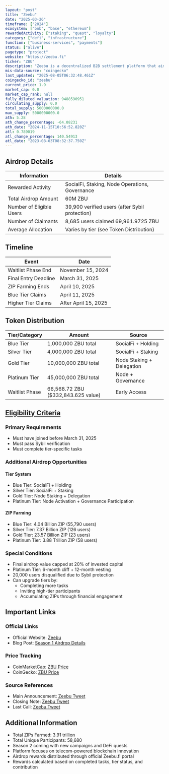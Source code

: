 ```yaml
---
layout: "post"
title: "Zeebu"
date: "2025-03-26"
timeframe: ["2024"]
ecosystem: ["bnb", "base", "ethereum"]
rewardedActivity: ["staking", "quest", "loyalty"]
category: ["defi", "infrastructure"]
function: ["business-services", "payments"]
status: ["alive"]
pagetype: "project"
website: "https://zeebu.fi"
ticker: "ZBU"
description: "Zeebu is a decentralized B2B settlement platform that aims to reshape enterprise payments through blockchain technology and DeFi solutions."
mis-data-source: "coingecko"
last_updated: "2025-08-05T06:32:48.461Z"
coingecko_id: "zeebu"
current_price: 1.9
market_cap: 0.0
market_cap_rank: null
fully_diluted_valuation: 9488590951
circulating_supply: 0.0
total_supply: 5000000000.0
max_supply: 5000000000.0
ath: 5.28
ath_change_percentage: -64.08231
ath_date: "2024-11-15T10:56:52.820Z"
atl: 0.789019
atl_change_percentage: 140.54913
atl_date: "2023-08-03T08:32:37.750Z"
---
```


## Airdrop Details

| Information              | Details                                                     |
| ------------------------ | ----------------------------------------------------------- |
| Rewarded Activity        | SocialFi, Staking, Node Operations, Governance              |
| Total Airdrop Amount     | 60M ZBU                                                     |
| Number of Eligible Users | 39,900 verified users (after Sybil protection)             |
| Number of Claimants      | 8,685 users claimed 69,961.9725 ZBU                         |
| Average Allocation       | Varies by tier (see Token Distribution)                     |

## Timeline

| Event               | Date                                           |
| ------------------- | ---------------------------------------------- |
| Waitlist Phase End  | November 15, 2024                              |
| Final Entry Deadline | March 31, 2025                                |
| ZIP Farming Ends    | April 10, 2025                                |
| Blue Tier Claims    | April 11, 2025                                |
| Higher Tier Claims  | After April 15, 2025                          |

## Token Distribution

| Tier/Category      | Amount                                   | Source                    |
| ------------------ | ---------------------------------------- | ------------------------- |
| Blue Tier          | 1,000,000 ZBU total                      | SocialFi + Holding        |
| Silver Tier        | 4,000,000 ZBU total                      | SocialFi + Staking        |
| Gold Tier          | 10,000,000 ZBU total                     | Node Staking + Delegation |
| Platinum Tier      | 45,000,000 ZBU total                     | Node + Governance         |
| Waitlist Phase     | 66,568.72 ZBU ($332,843.625 value)       | Early Access              |

## [Eligibility Criteria](https://www.zeebu.com/blog/zbu-season-1-airdrop-official-distribution-timeline-claim-details)

### Primary Requirements

- Must have joined before March 31, 2025
- Must pass Sybil verification
- Must complete tier-specific tasks

### Additional Airdrop Opportunities

#### Tier System
- Blue Tier: SocialFi + Holding
- Silver Tier: SocialFi + Staking
- Gold Tier: Node Staking + Delegation
- Platinum Tier: Node Activation + Governance Participation

#### ZIP Farming
- Blue Tier: 4.04 Billion ZIP (55,790 users)
- Silver Tier: 7.37 Billion ZIP (126 users)
- Gold Tier: 23.57 Billion ZIP (23 users)
- Platinum Tier: 3.88 Trillion ZIP (58 users)

### Special Conditions

- Final airdrop value capped at 20% of invested capital
- Platinum Tier: 6-month cliff + 12-month vesting
- 20,000 users disqualified due to Sybil protection
- Can upgrade tiers by:
  - Completing more tasks
  - Inviting high-tier participants
  - Accumulating ZIPs through financial engagement

## Important Links

### Official Links

- Official Website: [Zeebu](https://zeebu.fi)
- Blog Post: [Season 1 Airdrop Details](https://www.zeebu.com/blog/zbu-season-1-airdrop-official-distribution-timeline-claim-details)

### Price Tracking

- CoinMarketCap: [ZBU Price](https://coinmarketcap.com/currencies/zeebu/)
- CoinGecko: [ZBU Price](https://www.coingecko.com/en/coins/zeebu)

### Source References

- Main Announcement: [Zeebu Tweet](https://x.com/zeebuofficial/status/1911124739143418151)
- Closing Note: [Zeebu Tweet](https://x.com/zeebuofficial/status/1915444081381302737)
- Last Call: [Zeebu Tweet](https://x.com/zeebuofficial/status/1910347161960694224)

## Additional Information

- Total ZIPs Farmed: 3.91 trillion
- Total Unique Participants: 58,680
- Season 2 coming with new campaigns and DeFi quests
- Platform focuses on telecom-powered blockchain innovation
- Airdrop rewards distributed through official Zeebu.fi portal
- Rewards calculated based on completed tasks, tier status, and contribution